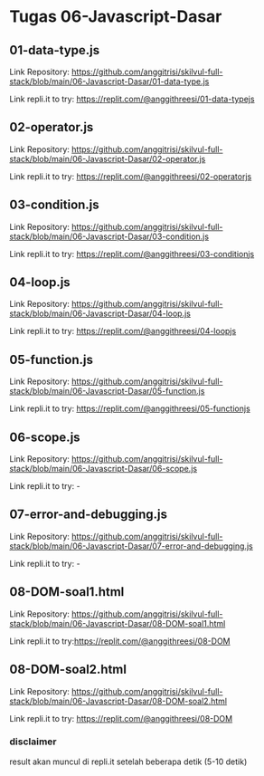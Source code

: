 # Tugas 06-Javascript-Dasar

## 01-data-type.js
Link Repository: https://github.com/anggitrisi/skilvul-full-stack/blob/main/06-Javascript-Dasar/01-data-type.js

Link repli.it to try: https://replit.com/@anggithreesi/01-data-typejs

## 02-operator.js
Link Repository: https://github.com/anggitrisi/skilvul-full-stack/blob/main/06-Javascript-Dasar/02-operator.js

Link repli.it to try: https://replit.com/@anggithreesi/02-operatorjs

## 03-condition.js
Link Repository: https://github.com/anggitrisi/skilvul-full-stack/blob/main/06-Javascript-Dasar/03-condition.js

Link repli.it to try: https://replit.com/@anggithreesi/03-conditionjs

## 04-loop.js
Link Repository: https://github.com/anggitrisi/skilvul-full-stack/blob/main/06-Javascript-Dasar/04-loop.js

Link repli.it to try: https://replit.com/@anggithreesi/04-loopjs

## 05-function.js
Link Repository: https://github.com/anggitrisi/skilvul-full-stack/blob/main/06-Javascript-Dasar/05-function.js

Link repli.it to try: https://replit.com/@anggithreesi/05-functionjs

## 06-scope.js
Link Repository: https://github.com/anggitrisi/skilvul-full-stack/blob/main/06-Javascript-Dasar/06-scope.js

Link repli.it to try: -

## 07-error-and-debugging.js
Link Repository: https://github.com/anggitrisi/skilvul-full-stack/blob/main/06-Javascript-Dasar/07-error-and-debugging.js

Link repli.it to try: -

## 08-DOM-soal1.html
Link Repository: https://github.com/anggitrisi/skilvul-full-stack/blob/main/06-Javascript-Dasar/08-DOM-soal1.html

Link repli.it to try:https://replit.com/@anggithreesi/08-DOM

## 08-DOM-soal2.html
Link Repository: https://github.com/anggitrisi/skilvul-full-stack/blob/main/06-Javascript-Dasar/08-DOM-soal2.html

Link repli.it to try: https://replit.com/@anggithreesi/08-DOM

### disclaimer
result akan muncul di repli.it setelah beberapa detik (5-10 detik)